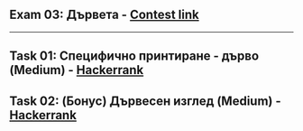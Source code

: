 ## Exam 03: Дървета - [Contest link](<https://www.hackerrank.com/contests/sda-test3-2022-2023-rdsafgtvh/challenges>)

---

## Task 01: Специфично принтиране - дърво (Medium) - [Hackerrank](<https://www.hackerrank.com/contests/sda-test3-2022-2023-rdsafgtvh/challenges/--149>)

## Task 02: (Бонус) Дървесен изглед (Medium) - [Hackerrank](<https://www.hackerrank.com/contests/sda-test3-2022-2023-rdsafgtvh/challenges/challenge-3757>)
